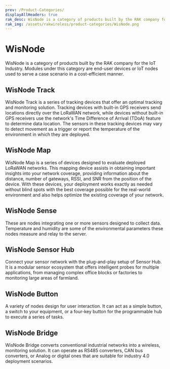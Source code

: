 ```yaml
---
prev: /Product-Categories/
displayAllHeaders: true
rak_desc: WisNode is a category of products built by the RAK company for the IoT Industry. Modules under this category are end-user devices or IoT nodes used to serve a case scenario in a cost-efficient manner.
rak_img: /assets/rakwireless/product-categories/WisNode.png
---
```


# WisNode

<rk-head img="/assets/rakwireless/product-categories/WisNode.svg" center>

WisNode is a category of products built by the RAK company for the IoT Industry. Modules under this category are end-user devices or IoT nodes used to serve a case scenario in a cost-efficient manner.

</rk-head>

## WisNode Track

<rk-head img="/assets/rakwireless/product-categories/WisNode-Track.svg">

WisNode Track is a series of tracking devices that offer an optimal tracking and monitoring solution. Tracking devices with built-in GPS receivers send locations directly over the LoRaWAN network, while devices without built-in GPS receivers use the network's Time Difference of Arrival (TDoA) feature to determine data location. The sensors in these tracking devices may vary to detect movement as a trigger or report the temperature of the environment in which they are deployed.


</rk-head>

<rk-products :tags="['wisnode', 'track']" />

## WisNode Map

<rk-head img="/assets/rakwireless/product-categories/WisNode-Map.svg">

WisNode Map is a series of devices designed to evaluate deployed LoRaWAN networks. This mapping device assists in obtaining important insights into your network coverage, providing information about the distance, number of gateways, RSSI, and SNR from the position of the device. With these devices, your deployment works exactly as needed without blind spots with the best coverage possible for the real-world environment and also helps optimize the existing coverage of your network.


</rk-head>

<rk-products :tags="['wisnode', 'map']" />


## WisNode Sense

<rk-head img="/assets/rakwireless/product-categories/WisNode-Sense.svg">

These are nodes integrating one or more sensors designed to collect data. Temperature and humidity are some of the environmental parameters these nodes measure and relay to the server.

</rk-head>

<rk-products :tags="['wisnode', 'sense']" />


## WisNode Sensor Hub

<rk-head img="/assets/rakwireless/product-categories/WisNode-Sensor-Hub.svg">

Connect your sensor network with the plug-and-play setup of Sensor Hub. It is a modular sensor ecosystem that offers intelligent probes for multiple applications, from managing complex office blocks or factories to monitoring large areas of farmland.


</rk-head>

<rk-products :tags="['wisnode', 'sensorhub']" />

## WisNode Button

<rk-head img="/assets/rakwireless/product-categories/WisNode-Button.svg">

A variety of nodes design for user interaction. It can act as a simple button, a switch to your equipment, or a four-key button for the programmable hub to execute a series of tasks.

</rk-head>

<rk-products :tags="['wisnode', 'button']" />

## WisNode Bridge

<rk-head img="/assets/rakwireless/product-categories/WisNode-Bridge.svg">

WisNode Bridge converts conventional industrial networks into a wireless, monitoring solution. It can operate as RS485 converters, CAN bus converters, or Analog or digital ones that are suitable for industry 4.0 deployment scenarios.


</rk-head>

<rk-products :tags="['wisnode', 'bridge']" />
